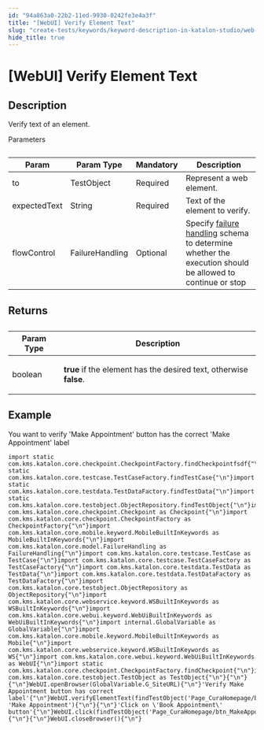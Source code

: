 ```yaml
---
id: "94a863a0-22b2-11ed-9930-0242fe3e4a3f"
title: "[WebUI] Verify Element Text"
slug: "create-tests/keywords/keyword-description-in-katalon-studio/web-ui-keywords/webui-verify-element-text"
hide_title: true
---
```


# <a id="id_0" class="anchor_top_offset"/><a id="ariaid-title1" class="anchor_top_offset"/>[WebUI] Verify Element Text


## <a id="id_0__id_1" class="anchor_top_offset"/>Description

              
<p xmlns="http://www.w3.org/1999/xhtml" className="p">Verify text of an element.</p> 
      
<p xmlns="http://www.w3.org/1999/xhtml" className="p">Parameters</p> 
      
<table xmlns="http://www.w3.org/1999/xhtml" className="table anchor_top_offset" id="id_0__02413516-3ffb-4155-a547-59c09a7a9f8e"><caption /><thead className="thead"><tr className><th className="entry anchor_top_offset" id="id_0__02413516-3ffb-4155-a547-59c09a7a9f8e__entry__1">Param</th><th className="entry anchor_top_offset" id="id_0__02413516-3ffb-4155-a547-59c09a7a9f8e__entry__2">Param Type</th><th className="entry anchor_top_offset" id="id_0__02413516-3ffb-4155-a547-59c09a7a9f8e__entry__3">Mandatory</th><th className="entry anchor_top_offset" id="id_0__02413516-3ffb-4155-a547-59c09a7a9f8e__entry__4">Description</th></tr></thead><tbody className="tbody"><tr className><td className="entry" headers="id_0__02413516-3ffb-4155-a547-59c09a7a9f8e__entry__1 id_0__02413516-3ffb-4155-a547-59c09a7a9f8e__entry__2 id_0__02413516-3ffb-4155-a547-59c09a7a9f8e__entry__3 id_0__02413516-3ffb-4155-a547-59c09a7a9f8e__entry__4 ">to</td><td className="entry" headers="id_0__02413516-3ffb-4155-a547-59c09a7a9f8e__entry__1 id_0__02413516-3ffb-4155-a547-59c09a7a9f8e__entry__2 id_0__02413516-3ffb-4155-a547-59c09a7a9f8e__entry__3 id_0__02413516-3ffb-4155-a547-59c09a7a9f8e__entry__4 ">TestObject</td><td className="entry" headers="id_0__02413516-3ffb-4155-a547-59c09a7a9f8e__entry__1 id_0__02413516-3ffb-4155-a547-59c09a7a9f8e__entry__2 id_0__02413516-3ffb-4155-a547-59c09a7a9f8e__entry__3 id_0__02413516-3ffb-4155-a547-59c09a7a9f8e__entry__4 ">Required</td><td className="entry" headers="id_0__02413516-3ffb-4155-a547-59c09a7a9f8e__entry__1 id_0__02413516-3ffb-4155-a547-59c09a7a9f8e__entry__2 id_0__02413516-3ffb-4155-a547-59c09a7a9f8e__entry__3 id_0__02413516-3ffb-4155-a547-59c09a7a9f8e__entry__4 ">Represent a web element.</td></tr><tr className><td className="entry" headers="id_0__02413516-3ffb-4155-a547-59c09a7a9f8e__entry__1 id_0__02413516-3ffb-4155-a547-59c09a7a9f8e__entry__2 id_0__02413516-3ffb-4155-a547-59c09a7a9f8e__entry__3 id_0__02413516-3ffb-4155-a547-59c09a7a9f8e__entry__4 ">expectedText</td><td className="entry" headers="id_0__02413516-3ffb-4155-a547-59c09a7a9f8e__entry__1 id_0__02413516-3ffb-4155-a547-59c09a7a9f8e__entry__2 id_0__02413516-3ffb-4155-a547-59c09a7a9f8e__entry__3 id_0__02413516-3ffb-4155-a547-59c09a7a9f8e__entry__4 ">String</td><td className="entry" headers="id_0__02413516-3ffb-4155-a547-59c09a7a9f8e__entry__1 id_0__02413516-3ffb-4155-a547-59c09a7a9f8e__entry__2 id_0__02413516-3ffb-4155-a547-59c09a7a9f8e__entry__3 id_0__02413516-3ffb-4155-a547-59c09a7a9f8e__entry__4 ">Required</td><td className="entry" headers="id_0__02413516-3ffb-4155-a547-59c09a7a9f8e__entry__1 id_0__02413516-3ffb-4155-a547-59c09a7a9f8e__entry__2 id_0__02413516-3ffb-4155-a547-59c09a7a9f8e__entry__3 id_0__02413516-3ffb-4155-a547-59c09a7a9f8e__entry__4 ">Text of the element to verify.</td></tr><tr className><td className="entry" headers="id_0__02413516-3ffb-4155-a547-59c09a7a9f8e__entry__1 id_0__02413516-3ffb-4155-a547-59c09a7a9f8e__entry__2 id_0__02413516-3ffb-4155-a547-59c09a7a9f8e__entry__3 id_0__02413516-3ffb-4155-a547-59c09a7a9f8e__entry__4 ">flowControl</td><td className="entry" headers="id_0__02413516-3ffb-4155-a547-59c09a7a9f8e__entry__1 id_0__02413516-3ffb-4155-a547-59c09a7a9f8e__entry__2 id_0__02413516-3ffb-4155-a547-59c09a7a9f8e__entry__3 id_0__02413516-3ffb-4155-a547-59c09a7a9f8e__entry__4 ">FailureHandling</td><td className="entry" headers="id_0__02413516-3ffb-4155-a547-59c09a7a9f8e__entry__1 id_0__02413516-3ffb-4155-a547-59c09a7a9f8e__entry__2 id_0__02413516-3ffb-4155-a547-59c09a7a9f8e__entry__3 id_0__02413516-3ffb-4155-a547-59c09a7a9f8e__entry__4 ">Optional</td><td className="entry" headers="id_0__02413516-3ffb-4155-a547-59c09a7a9f8e__entry__1 id_0__02413516-3ffb-4155-a547-59c09a7a9f8e__entry__2 id_0__02413516-3ffb-4155-a547-59c09a7a9f8e__entry__3 id_0__02413516-3ffb-4155-a547-59c09a7a9f8e__entry__4 ">Specify <a className="xref" href="/maintain/configure-failure-handling-settings-in-katalon-studio">failure handling</a> schema to         determine whether the execution should be allowed to continue or         stop</td></tr></tbody></table> 
      

## <a id="id_0__id_2" class="anchor_top_offset"/>Returns

              
<table xmlns="http://www.w3.org/1999/xhtml" className="table anchor_top_offset" id="id_0__5d842e9b-f6e1-405d-b4d8-e3ff10226651"><caption /><thead className="thead"><tr className><th className="entry anchor_top_offset" id="id_0__5d842e9b-f6e1-405d-b4d8-e3ff10226651__entry__1">Param Type</th><th className="entry anchor_top_offset" id="id_0__5d842e9b-f6e1-405d-b4d8-e3ff10226651__entry__2">Description</th></tr></thead><tbody className="tbody"><tr className><td className="entry" headers="id_0__5d842e9b-f6e1-405d-b4d8-e3ff10226651__entry__1 id_0__5d842e9b-f6e1-405d-b4d8-e3ff10226651__entry__2 ">boolean</td><td className="entry" headers="id_0__5d842e9b-f6e1-405d-b4d8-e3ff10226651__entry__1 id_0__5d842e9b-f6e1-405d-b4d8-e3ff10226651__entry__2 ">         <p className="p">           <strong className="ph b">true</strong> if the element has the desired           text, otherwise <strong className="ph b">false</strong>.</p>         <p className="p">         </p></td></tr></tbody></table> 
      

## <a id="id_0__id_3" class="anchor_top_offset"/>Example

              
<p xmlns="http://www.w3.org/1999/xhtml" className="p">You want to verify 'Make Appointment' button has the   correct 'Make Appointment' label </p> 
              
<pre xmlns="http://www.w3.org/1999/xhtml" className="pre codeblock"><code>import static com.kms.katalon.core.checkpoint.CheckpointFactory.findCheckpointfsdf{"\n"}import static com.kms.katalon.core.testcase.TestCaseFactory.findTestCase{"\n"}import static com.kms.katalon.core.testdata.TestDataFactory.findTestData{"\n"}import static com.kms.katalon.core.testobject.ObjectRepository.findTestObject{"\n"}import com.kms.katalon.core.checkpoint.Checkpoint as Checkpoint{"\n"}import com.kms.katalon.core.checkpoint.CheckpointFactory as CheckpointFactory{"\n"}import com.kms.katalon.core.mobile.keyword.MobileBuiltInKeywords as MobileBuiltInKeywords{"\n"}import com.kms.katalon.core.model.FailureHandling as FailureHandling{"\n"}import com.kms.katalon.core.testcase.TestCase as TestCase{"\n"}import com.kms.katalon.core.testcase.TestCaseFactory as TestCaseFactory{"\n"}import com.kms.katalon.core.testdata.TestData as TestData{"\n"}import com.kms.katalon.core.testdata.TestDataFactory as TestDataFactory{"\n"}import com.kms.katalon.core.testobject.ObjectRepository as ObjectRepository{"\n"}import com.kms.katalon.core.webservice.keyword.WSBuiltInKeywords as WSBuiltInKeywords{"\n"}import com.kms.katalon.core.webui.keyword.WebUiBuiltInKeywords as WebUiBuiltInKeywords{"\n"}import internal.GlobalVariable as GlobalVariable{"\n"}import com.kms.katalon.core.mobile.keyword.MobileBuiltInKeywords as Mobile{"\n"}import com.kms.katalon.core.webservice.keyword.WSBuiltInKeywords as WS{"\n"}import com.kms.katalon.core.webui.keyword.WebUiBuiltInKeywords as WebUI{"\n"}import static com.kms.katalon.core.checkpoint.CheckpointFactory.findCheckpoint{"\n"}import com.kms.katalon.core.testobject.TestObject as TestObject{"\n"}{"\n"}{"\n"}WebUI.openBrowser(GlobalVariable.G_SiteURL){"\n"}'Verify Make Appointment button has correct label'{"\n"}WebUI.verifyElementText(findTestObject('Page_CuraHomepage/btn_MakeAppointment'), 'Make Appointment'){"\n"}{"\n"}'Click on \'Book Appointment\' button'{"\n"}WebUI.click(findTestObject('Page_CuraHomepage/btn_MakeAppointment')){"\n"}{"\n"}WebUI.closeBrowser(){"\n"}</code></pre> 
            
